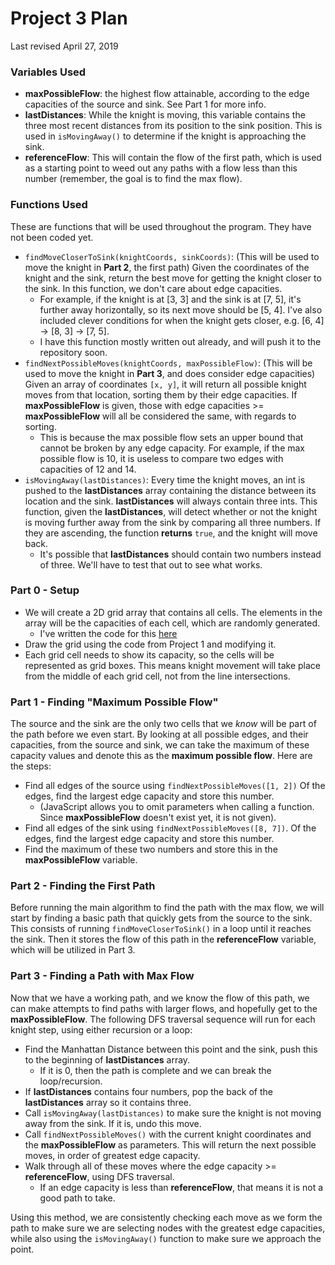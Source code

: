 # Project 3 Plan

Last revised April 27, 2019



### Variables Used

- **maxPossibleFlow**: the highest flow attainable, according to the edge capacities of the source and sink. See Part 1 for more info.
- **lastDistances**: While the knight is moving, this variable contains the three most recent distances from its position to the sink position. This is used in `isMovingAway()` to determine if the knight is approaching the sink.
- **referenceFlow**: This will contain the flow of the first path, which is used as a starting point to weed out any paths with a flow less than this number (remember, the goal is to find the max flow).

### Functions Used

These are functions that will be used throughout the program. They have not been coded yet.

- `findMoveCloserToSink(knightCoords, sinkCoords)`: (This will be used to move the knight in **Part 2**, the first path) Given the coordinates of the knight and the sink, return the best move for getting the knight closer to the sink. In this function, we don't care about edge capacities. 
  - For example, if the knight is at [3, 3] and the sink is at [7, 5], it's further away horizontally, so its next move should be [5, 4]. I've also included clever conditions for when the knight gets closer, e.g. [6, 4] -> [8, 3] -> [7, 5].
  - I have this function mostly written out already, and will push it to the repository soon. 
- `findNextPossibleMoves(knightCoords, maxPossibleFlow)`: (This will be used to move the knight in **Part 3**, and does consider edge capacities) Given an array of coordinates `[x, y]`, it will return all possible knight moves from that location, sorting them by their edge capacities. If **maxPossibleFlow** is given, those with edge capacities >= **maxPossibleFlow** will all be considered the same, with regards to sorting.
  - This is because the max possible flow sets an upper bound that cannot be broken by any edge capacity. For example, if the max possible flow is 10, it is useless to compare two edges with capacities of 12 and 14.
- `isMovingAway(lastDistances)`: Every time the knight moves, an int is pushed to the **lastDistances** array containing the distance between its location and the sink. **lastDistances** will always contain three ints. This function, given the **lastDistances**, will detect whether or not the knight is moving further away from the sink by comparing all three numbers. If they are ascending, the function **returns** `true`, and the knight will move back. 
  - It's possible that **lastDistances** should contain two numbers instead of three. We'll have to test that out to see what works.

### Part 0 - Setup


- We will create a 2D grid array that contains all cells. The elements in the array will be the capacities of each cell, which are randomly generated.
  - I've written the code for this [here](https://pastebin.com/yC4Cp72X)
- Draw the grid using the code from Project 1 and modifying it.
- Each grid cell needs to show its capacity, so the cells will be represented as grid boxes. This means knight movement will take place from the middle of each grid cell, not from the line intersections.

### Part 1 - Finding "Maximum Possible Flow"

The source and the sink are the only two cells that we *know* will be part of the path before we even start. By looking at all possible edges, and their capacities, from the source and sink, we can take the maximum of these capacity values and denote this as the **maximum possible flow**. Here are the steps:

- Find all edges of the source using `findNextPossibleMoves([1, 2])` Of the edges, find the largest edge capacity and store this number.
  - (JavaScript allows you to omit parameters when calling a function. Since **maxPossibleFlow** doesn't exist yet, it is not given).
- Find all edges of the sink using `findNextPossibleMoves([8, 7])`. Of the edges, find the largest edge capacity and store this number.
- Find the maximum of these two numbers and store this in the **maxPossibleFlow** variable.



### Part 2 - Finding the First Path

Before running the main algorithm to find the path with the max flow, we will start by finding a basic path that quickly gets from the source to the sink. This consists of running `findMoveCloserToSink()` in a loop until it reaches the sink. Then it stores the flow of this path in the **referenceFlow** variable, which will be utilized in Part 3.



### Part 3 - Finding a Path with Max Flow

Now that we have a working path, and we know the flow of this path, we can make attempts to find paths with larger flows, and hopefully get to the **maxPossibleFlow**. The following DFS traversal sequence will run for each knight step, using either recursion or a loop:

- Find the Manhattan Distance between this point and the sink, push this to the beginning of **lastDistances** array.
  - If it is 0, then the path is complete and we can break the loop/recursion. 
- If  **lastDistances** contains four numbers, pop the back of the **lastDistances** array so it contains three.
- Call `isMovingAway(lastDistances)` to make sure the knight is not moving away from the sink. If it is, undo this move.
- Call `findNextPossibleMoves()` with the current knight coordinates and the **maxPossibleFlow** as parameters. This will return the next possible moves, in order of greatest edge capacity. 
- Walk through all of these moves where the edge capacity >= **referenceFlow**, using DFS traversal. 
  - If an edge capacity is less than **referenceFlow**, that means it is not a good path to take.



Using this method, we are consistently checking each move as we form the path to make sure we are selecting nodes with the greatest edge capacities, while also using the `isMovingAway()` function to make sure we approach the point.

